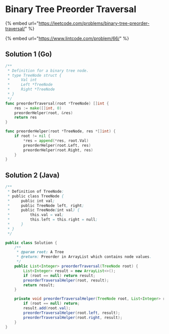 # Binary Tree Preorder Traversal

{% embed url="https://leetcode.com/problems/binary-tree-preorder-traversal/" %}

{% embed url="https://www.lintcode.com/problem/66/" %}

## Solution 1 \(Go\)

```go
/**
 * Definition for a binary tree node.
 * type TreeNode struct {
 *     Val int
 *     Left *TreeNode
 *     Right *TreeNode
 * }
 */
func preorderTraversal(root *TreeNode) []int {
    res := make([]int, 0)
    preorderHelper(root, &res)
    return res
}

func preorderHelper(root *TreeNode, res *[]int) {
    if root != nil {
        *res = append(*res, root.Val)
        preorderHelper(root.Left, res)
        preorderHelper(root.Right, res)
    }
}
```

## Solution 2 \(Java\)

```java
/**
 * Definition of TreeNode:
 * public class TreeNode {
 *     public int val;
 *     public TreeNode left, right;
 *     public TreeNode(int val) {
 *         this.val = val;
 *         this.left = this.right = null;
 *     }
 * }
 */

public class Solution {
    /**
     * @param root: A Tree
     * @return: Preorder in ArrayList which contains node values.
     */
    public List<Integer> preorderTraversal(TreeNode root) {
        List<Integer> result = new ArrayList<>();
        if (root == null) return result;
        preorderTraversalHelper(root, result);
        return result;
    }

    private void preorderTraversalHelper(TreeNode root, List<Integer> result) {
        if (root == null) return;
        result.add(root.val);
        preorderTraversalHelper(root.left, result);
        preorderTraversalHelper(root.right, result);
    }
}
```

